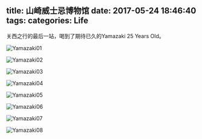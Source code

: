 title: 山崎威士忌博物馆
date: 2017-05-24 18:46:40
tags:
categories: Life
---

关西之行的最后一站，喝到了期待已久的Yamazaki 25 Years Old。

![Yamazaki01](https://blog.wislay.com/wp-content/uploads/2017/05/IMG_2421.jpg)

![Yamazaki02](https://blog.wislay.com/wp-content/uploads/2017/05/IMG_2422.jpg)

![Yamazaki03](https://blog.wislay.com/wp-content/uploads/2017/05/IMG_2424.jpg)

![Yamazaki04](https://blog.wislay.com/wp-content/uploads/2017/05/IMG_2423.jpg)

![Yamazaki05](https://blog.wislay.com/wp-content/uploads/2017/05/IMG_2425.jpg)

![Yamazaki06](https://blog.wislay.com/wp-content/uploads/2017/05/IMG_2354.jpg)

![Yamazaki07](https://blog.wislay.com/wp-content/uploads/2017/05/IMG_2388.jpg)

![Yamazaki08](https://blog.wislay.com/wp-content/uploads/2017/05/IMG_2420.jpg)



